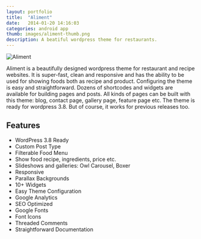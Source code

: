 ```yaml
---
layout: portfolio
title:  "Aliment"
date:   2014-01-20 14:16:03
categories: android app
thumb: images/aliment-thumb.png
description: A beatiful wordpress theme for restaurants.
---
```


![Aliment](../../images/aliment.jpg)

Aliment is a beautifully designed wordpress theme for restaurant and recipe websites. It is super-fast, clean and responsive and has the ability to be used for showing foods both as recipe and product. Configuring the theme is easy and straightforward. Dozens of shortcodes and widgets are available for building pages and posts. All kinds of pages can be built with this theme: blog, contact page, gallery page, feature page etc. The theme is ready for wordpress 3.8. But of course, it works for previous releases too.

Features
---
* WordPress 3.8 Ready
* Custom Post Type
* Filterable Food Menu
* Show food recipe, ingredients, price etc.
* Slideshows and galleries: Owl Carousel, Boxer
* Responsive
* Parallax Backgrounds
* 10+ Widgets
* Easy Theme Configuration
* Google Analytics
* SEO Optimized
* Google Fonts
* Font Icons
* Threaded Comments
* Straightforward Documentation